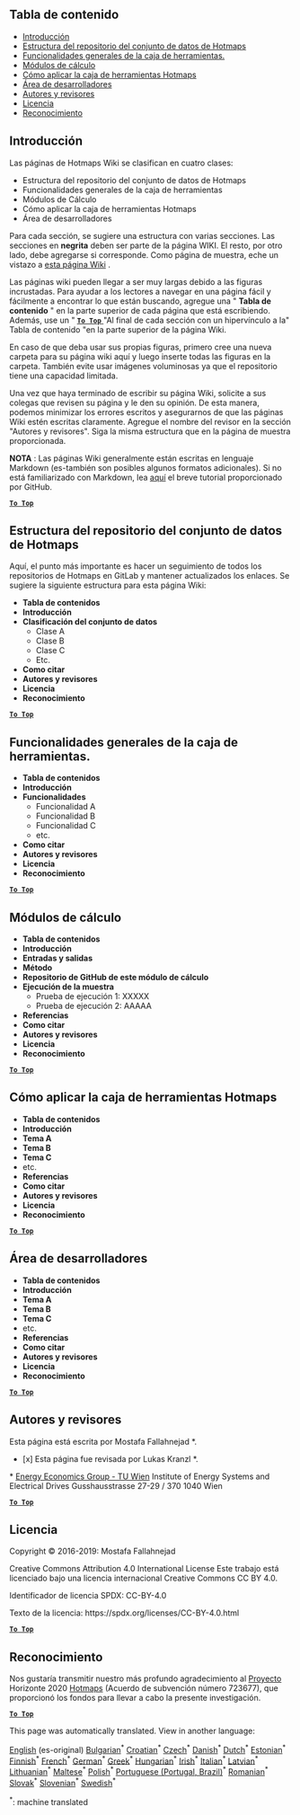 <h2> Tabla de contenido </h2><ul><li> <a href="#Introduction">Introducción</a> </li><li> <a href="#Hotmaps-data-set-repository-structure">Estructura del repositorio del conjunto de datos de Hotmaps</a> </li><li> <a href="#General-functionalities-of-the-toolbox">Funcionalidades generales de la caja de herramientas.</a> </li><li> <a href="#Calculation-modules">Módulos de cálculo</a> </li><li> <a href="#How-to-apply-the-Hotmaps-toolbox">Cómo aplicar la caja de herramientas Hotmaps</a> </li><li> <a href="#Developers-area">Área de desarrolladores</a> </li><li> <a href="#authors-and-reviewers">Autores y revisores</a> </li><li> <a href="#license">Licencia</a> </li><li> <a href="#acknowledgement">Reconocimiento</a> </li></ul><h2> Introducción </h2><p> Las páginas de Hotmaps Wiki se clasifican en cuatro clases: </p><ul><li> Estructura del repositorio del conjunto de datos de Hotmaps </li><li> Funcionalidades generales de la caja de herramientas </li><li> Módulos de Cálculo </li><li> Cómo aplicar la caja de herramientas Hotmaps </li><li> Área de desarrolladores </li></ul><p> Para cada sección, se sugiere una estructura con varias secciones. Las secciones en <strong>negrita</strong> deben ser parte de la página WIKI. El resto, por otro lado, debe agregarse si corresponde. Como página de muestra, eche un vistazo a <a href="https://github.com/HotMaps/hotmaps_wiki/wiki/CM-District-heating-potential-user-defined-thresholds">esta página Wiki</a> . </p><p> Las páginas wiki pueden llegar a ser muy largas debido a las figuras incrustadas. Para ayudar a los lectores a navegar en una página fácil y fácilmente a encontrar lo que están buscando, agregue una &quot; <strong>Tabla de contenido</strong> &quot; en la parte superior de cada página que está escribiendo. Además, use un &quot; <ins> <code><strong><a href="#table-of-contents">To Top</a></strong></code> </ins> &quot;Al final de cada sección con un hipervínculo a la&quot; Tabla de contenido &quot;en la parte superior de la página Wiki. </p><p> En caso de que deba usar sus propias figuras, primero cree una nueva carpeta para su página wiki aquí y luego inserte todas las figuras en la carpeta. También evite usar imágenes voluminosas ya que el repositorio tiene una capacidad limitada. </p><p> Una vez que haya terminado de escribir su página Wiki, solicite a sus colegas que revisen su página y le den su opinión. De esta manera, podemos minimizar los errores escritos y asegurarnos de que las páginas Wiki estén escritas claramente. Agregue el nombre del revisor en la sección &quot;Autores y revisores&quot;. Siga la misma estructura que en la página de muestra proporcionada. </p><p> <strong>NOTA</strong> : Las páginas Wiki generalmente están escritas en lenguaje Markdown (es-también son posibles algunos formatos adicionales). Si no está familiarizado con Markdown, lea <a href="https://guides.github.com/features/mastering-markdown/">aquí</a> el breve tutorial proporcionado por GitHub. </p><p><ins> <code><strong><a href="#table-of-contents">To Top</a></strong></code> </ins> </p><h2> Estructura del repositorio del conjunto de datos de Hotmaps </h2><p> Aquí, el punto más importante es hacer un seguimiento de todos los repositorios de Hotmaps en GitLab y mantener actualizados los enlaces. Se sugiere la siguiente estructura para esta página Wiki: </p><ul><li> <strong>Tabla de contenidos</strong> </li><li> <strong>Introducción</strong> </li><li> <strong>Clasificación del conjunto de datos</strong> <ul><li> Clase A </li><li> Clase B </li><li> Clase C </li><li> Etc. </li></ul></li><li> <strong>Como citar</strong> </li><li> <strong>Autores y revisores</strong> </li><li> <strong>Licencia</strong> </li><li> <strong>Reconocimiento</strong> </li></ul><p><ins> <code><strong><a href="#table-of-contents">To Top</a></strong></code> </ins> </p><h2> Funcionalidades generales de la caja de herramientas. </h2><ul><li> <strong>Tabla de contenidos</strong> </li><li> <strong>Introducción</strong> </li><li> <strong>Funcionalidades</strong> <ul><li> Funcionalidad A </li><li> Funcionalidad B </li><li> Funcionalidad C </li><li> etc. </li></ul></li><li> <strong>Como citar</strong> </li><li> <strong>Autores y revisores</strong> </li><li> <strong>Licencia</strong> </li><li> <strong>Reconocimiento</strong> </li></ul><p><ins> <code><strong><a href="#table-of-contents">To Top</a></strong></code> </ins> </p><h2> Módulos de cálculo </h2><ul><li> <strong>Tabla de contenidos</strong> </li><li> <strong>Introducción</strong> </li><li> <strong>Entradas y salidas</strong> </li><li> <strong>Método</strong> </li><li> <strong>Repositorio de GitHub de este módulo de cálculo</strong> </li><li> <strong>Ejecución de la muestra</strong> <ul><li> Prueba de ejecución 1: XXXXX </li><li> Prueba de ejecución 2: AAAAA </li></ul></li><li> <strong>Referencias</strong> </li><li> <strong>Como citar</strong> </li><li> <strong>Autores y revisores</strong> </li><li> <strong>Licencia</strong> </li><li> <strong>Reconocimiento</strong> </li></ul><p><ins> <code><strong><a href="#table-of-contents">To Top</a></strong></code> </ins> </p><h2> Cómo aplicar la caja de herramientas Hotmaps </h2><ul><li> <strong>Tabla de contenidos</strong> </li><li> <strong>Introducción</strong> </li><li> <strong>Tema A</strong> </li><li> <strong>Tema B</strong> </li><li> <strong>Tema C</strong> </li><li> etc. </li><li> <strong>Referencias</strong> </li><li> <strong>Como citar</strong> </li><li> <strong>Autores y revisores</strong> </li><li> <strong>Licencia</strong> </li><li> <strong>Reconocimiento</strong> </li></ul><p><ins> <code><strong><a href="#table-of-contents">To Top</a></strong></code> </ins> </p><h2> Área de desarrolladores </h2><ul><li> <strong>Tabla de contenidos</strong> </li><li> <strong>Introducción</strong> </li><li> <strong>Tema A</strong> </li><li> <strong>Tema B</strong> </li><li> <strong>Tema C</strong> </li><li> etc. </li><li> <strong>Referencias</strong> </li><li> <strong>Como citar</strong> </li><li> <strong>Autores y revisores</strong> </li><li> <strong>Licencia</strong> </li><li> <strong>Reconocimiento</strong> </li></ul><p><ins> <code><strong><a href="#table-of-contents">To Top</a></strong></code> </ins> </p><h2> Autores y revisores </h2><p> Esta página está escrita por Mostafa Fallahnejad *. </p><ul><li> [x] Esta página fue revisada por Lukas Kranzl *. </li></ul><p> * <a href="https://eeg.tuwien.ac.at/">Energy Economics Group - TU Wien</a> Institute of Energy Systems and Electrical Drives Gusshausstrasse 27-29 / 370 1040 Wien </p><p><ins> <code><strong><a href="#table-of-contents">To Top</a></strong></code> </ins> </p><h2> Licencia </h2><p> Copyright © 2016-2019: Mostafa Fallahnejad </p><p> Creative Commons Attribution 4.0 International License Este trabajo está licenciado bajo una licencia internacional Creative Commons CC BY 4.0. </p><p> Identificador de licencia SPDX: CC-BY-4.0 </p><p> Texto de la licencia: https://spdx.org/licenses/CC-BY-4.0.html </p><p><ins> <code><strong><a href="#table-of-contents">To Top</a></strong></code> </ins> </p><h2> Reconocimiento </h2><p> Nos gustaría transmitir nuestro más profundo agradecimiento al <a href="https://www.hotmaps-project.eu">Proyecto</a> Horizonte 2020 <a href="https://www.hotmaps-project.eu">Hotmaps</a> (Acuerdo de subvención número 723677), que proporcionó los fondos para llevar a cabo la presente investigación. </p><p><ins> <code><strong><a href="#table-of-contents">To Top</a></strong></code> </ins> </p>

This page was automatically translated. View in another language:

[English](en-Guidelines-for-writing-a-Hotmaps-Wiki-page) (es-original) [Bulgarian](bg-Guidelines-for-writing-a-Hotmaps-Wiki-page)<sup>\*</sup> [Croatian](hr-Guidelines-for-writing-a-Hotmaps-Wiki-page)<sup>\*</sup> [Czech](cs-Guidelines-for-writing-a-Hotmaps-Wiki-page)<sup>\*</sup> [Danish](da-Guidelines-for-writing-a-Hotmaps-Wiki-page)<sup>\*</sup> [Dutch](nl-Guidelines-for-writing-a-Hotmaps-Wiki-page)<sup>\*</sup> [Estonian](et-Guidelines-for-writing-a-Hotmaps-Wiki-page)<sup>\*</sup> [Finnish](fi-Guidelines-for-writing-a-Hotmaps-Wiki-page)<sup>\*</sup> [French](fr-Guidelines-for-writing-a-Hotmaps-Wiki-page)<sup>\*</sup> [German](de-Guidelines-for-writing-a-Hotmaps-Wiki-page)<sup>\*</sup> [Greek](el-Guidelines-for-writing-a-Hotmaps-Wiki-page)<sup>\*</sup> [Hungarian](hu-Guidelines-for-writing-a-Hotmaps-Wiki-page)<sup>\*</sup> [Irish](ga-Guidelines-for-writing-a-Hotmaps-Wiki-page)<sup>\*</sup> [Italian](it-Guidelines-for-writing-a-Hotmaps-Wiki-page)<sup>\*</sup> [Latvian](lv-Guidelines-for-writing-a-Hotmaps-Wiki-page)<sup>\*</sup> [Lithuanian](lt-Guidelines-for-writing-a-Hotmaps-Wiki-page)<sup>\*</sup> [Maltese](mt-Guidelines-for-writing-a-Hotmaps-Wiki-page)<sup>\*</sup> [Polish](pl-Guidelines-for-writing-a-Hotmaps-Wiki-page)<sup>\*</sup> [Portuguese (Portugal, Brazil)](pt-Guidelines-for-writing-a-Hotmaps-Wiki-page)<sup>\*</sup> [Romanian](ro-Guidelines-for-writing-a-Hotmaps-Wiki-page)<sup>\*</sup> [Slovak](sk-Guidelines-for-writing-a-Hotmaps-Wiki-page)<sup>\*</sup> [Slovenian](sl-Guidelines-for-writing-a-Hotmaps-Wiki-page)<sup>\*</sup>  [Swedish](sv-Guidelines-for-writing-a-Hotmaps-Wiki-page)<sup>\*</sup> 

<sup>\*</sup>: machine translated
